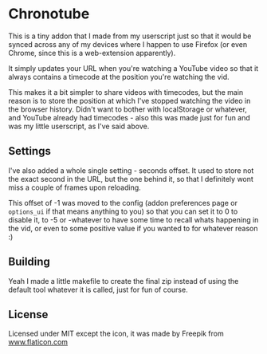 # Chronotube

This is a tiny addon that I made from my userscript just so that it would be synced across any of my devices where I happen to use Firefox (or even Chrome, since this is a web-extension apparently).

It simply updates your URL when you're watching a YouTube video so that it always contains a timecode at the position you're watching the vid.

This makes it a bit simpler to share videos with timecodes, but the main reason is to store the position at which I've stopped watching the video in the browser history.
Didn't want to bother with localStorage or whatever, and YouTube already had timecodes - also this was made just for fun and was my little userscript, as I've said above.

## Settings
I've also added a whole single setting - seconds offset.
It used to store not the exact second in the URL, but the one behind it, so that I definitely wont miss a couple of frames upon reloading.

This offset of -1 was moved to the config (addon preferences page or `options_ui` if that means anything to you) so that you can set it to 0 to disable it, to -5 or -whatever to have some time to recall whats happening in the vid, or even to some positive value if you wanted to for whatever reason :)

## Building
Yeah I made a little makefile to create the final zip instead of using the default tool whatever it is called, just for fun of course.

## License
Licensed under MIT except the icon, it was made by Freepik from www.flaticon.com
